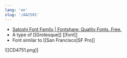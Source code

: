 ```yaml
---
lang: 'en'
slug: '/AA2501'
---
```


- [Satoshi Font Family | Fontshare: Quality Fonts. Free.](https://www.fontshare.com/fonts/satoshi)
- A type of [[Grotesque]] [[font]]
- Font similar to [[San Francisco|SF Pro]]

![[CD4751.png]]
